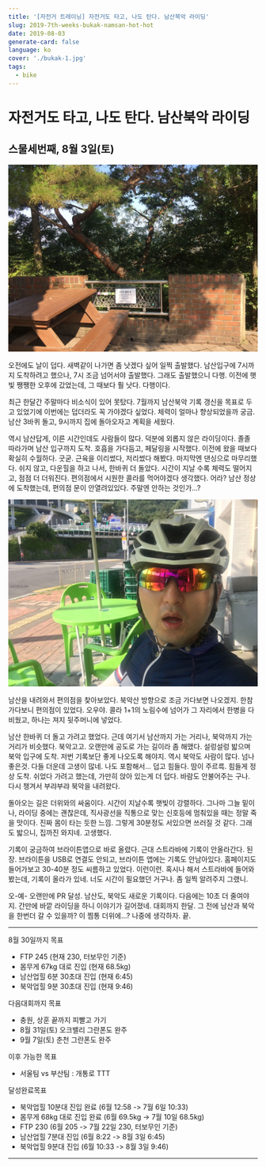 ```yaml
---
title: '[자전거 트레이닝] 자전거도 타고, 나도 탄다. 남산북악 라이딩'
slug: 2019-7th-weeks-bukak-namsan-hot-hot
date: 2019-08-03
generate-card: false
language: ko
cover: './bukak-1.jpg'
tags:
  - bike
---
```


# 자전거도 타고, 나도 탄다. 남산북악 라이딩

## 스물세번째, 8월 3일(토)

![자전거도 타고, 나도 탄다. 남산북악 라이딩](./bukak-1.jpg)

오전에도 날이 덥다. 새벽같이 나가면 좀 낫겠다 싶어 일찍 출발했다. 남산입구에 7시까지 도착하려고 했으나, 7시 조금 넘어서야 출발했다. 그래도 출발했으니 다행. 이전에 햇빛 쨍쨍한 오후에 갔었는데, 그 때보다 훨 낫다. 다행이다.

최근 한달간 주말마다 비소식이 있어 못탔다. 7월까지 남산북악 기록 갱신을 목표로 두고 있었기에 이번에는 덥더라도 꼭 가야겠다 싶었다. 체력이 얼마나 향상되었을까 궁금. 남산 3바퀴 돌고, 9시까지 집에 돌아오자고 계획을 세웠다.

역시 남산답게, 이른 시간인데도 사람들이 많다. 덕분에 외롭지 않은 라이딩이다. 졸졸 따라가며 남산 입구까지 도착. 호흡을 가다듬고, 페달링을 시작했다. 이전에 왔을 때보다 확실히 수월하다. 굿굳. 근육을 이리썼다, 저리썼다 해봤다. 마지막엔 댄싱으로 마무리했다. 쉬지 않고, 다운힐을 하고 나서, 한바퀴 더 돌았다. 시간이 지날 수록 체력도 떨어지고, 점점 더 더워진다. 편의점에서 시원한 콜라를 먹어야겠다 생각했다. 어라? 남산 정상에 도착했는데, 편의점 문이 안열려있있다. 주말엔 안하는 것인가...?

![자전거도 타고, 나도 탄다. 남산북악 라이딩](./bukak-2.jpg)

남산을 내려와서 편의점을 찾아보았다. 북악산 방향으로 조금 가다보면 나오겠지. 한참 가다보니 편의점이 있었다. 오우야. 콜라 1+1의 노림수에 넘어가 그 자리에서 한병을 다 비웠고, 하나는 져지 뒷주머니에 넣었다.

남산 한바퀴 더 돌고 가려고 했었다. 근데 여기서 남산까지 가는 거리나, 북악까지 가는 거리가 비슷했다. 북악고고. 오랜만에 공도로 가는 길이라 좀 해맸다. 설렁설렁 밟으며 북악 입구에 도착. 저번 기록보단 좋게 나오도록 해야지. 역시 북악도 사람이 많다. 넘나 좋은것. 다들 더운데 고생이 많네. 나도 포함해서... 덥고 힘들다. 땀이 주르륵. 힘들게 정상 도착. 쉬었다 가려고 했는데, 가만히 앉아 있는게 더 덥다. 바람도 안불어주는 구나. 다시 챙겨서 부랴부랴 북악을 내려왔다.

돌아오는 길은 더위와의 싸움이다. 시간이 지날수록 햇빛이 강렬하다. 그나마 그늘 밑이나, 라이딩 중에는 괜찮은데, 직사광선을 직통으로 맞는 신호등에 멈춰있을 때는 정말 죽을 맛이다. 진짜 몸이 타는 듯한 느낌. 그렇게 30분정도 서있으면 쓰러질 것 같다. 그래도 밟으니, 집까진 와지네. 고생했다.

기록이 궁금하여 브라이튼앱으로 바로 올렸다. 근대 스트라바에 기록이 안올라간다. 된장. 브라이튼을 USB로 연결도 안되고, 브라이튼 앱에는 기록도 안남아있다. 홈페이지도 들어가보고 30-40분 정도 씨름하고 있었다. 이런이런. 혹시나 해서 스트라바에 들어와봤는데, 기록이 올라가 있네. 너도 시간이 필요했던 거구나. 좀 일찍 알려주지 그랬니.

오-예- 오랜만에 PR 달성. 남산도, 북악도 새로운 기록이다. 다음에는 10초 더 줄여야지. 간만에 바깥 라이딩을 하니 이야기가 길어졌네. 대회까지 한달. 그 전에 남산과 북악을 한번더 갈 수 있을까? 이 찜통 더위에...? 나중에 생각하자. 끝.

---

8월 30일까지 목표

- FTP 245 (현재 230, 터보무인 기준)
- 몸무게 67kg 대로 진입 (현재 68.5kg)
- 남산업힐 6분 30초대 진입 (현재 6:45)
- 북악업힐 9분 30초대 진입 (현재 9:46)

다음대회까지 목표

- 충원, 상훈 끝까지 피빨고 가기
- 8월 31일(토) 오크밸리 그란폰도 완주
- 9월 7일(토) 춘천 그란폰도 완주

이후 가능한 목표

- 서울팀 vs 부산팀 : 개통로 TTT

달성완료목표

- 북악업힐 10분대 진입 완료 (6월 12:58 -> 7월 6일 10:33)
- 몸무게 68kg 대로 진입 완료 (6월 69.5kg -> 7월 10일 68.5kg)
- FTP 230 (6월 205 -> 7월 22일 230, 터보무인 기준)
- 남산업힐 7분대 진입 (6월 8:22 -> 8월 3일 6:45)
- 북악업힐 9분대 진입 (6월 10:33 -> 8월 3일 9:46)

---
